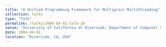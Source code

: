```yaml
---
title: "A Unified Programming Framework for Multigrain Multithreading"
collection: talks
type: "Talk"
permalink: /talks/2004-04-01-talk-10
venue: "University of California at Riverside, Department of Computer Science"
date: 2004-04-01
location: "Riverside, CA, USA"
---
```

